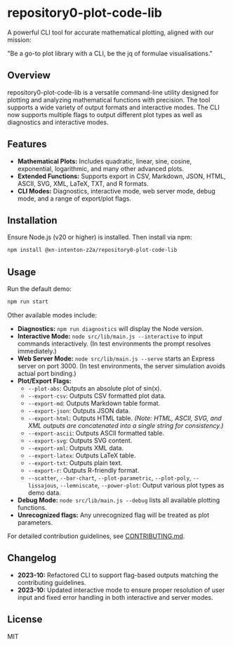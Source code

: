 # repository0-plot-code-lib

A powerful CLI tool for accurate mathematical plotting, aligned with our mission:

"Be a go-to plot library with a CLI, be the jq of formulae visualisations."

## Overview

repository0-plot-code-lib is a versatile command-line utility designed for plotting and analyzing mathematical functions with precision. The tool supports a wide variety of output formats and interactive modes. The CLI now supports multiple flags to output different plot types as well as diagnostics and interactive modes.

## Features

- **Mathematical Plots:** Includes quadratic, linear, sine, cosine, exponential, logarithmic, and many other advanced plots.
- **Extended Functions:** Supports export in CSV, Markdown, JSON, HTML, ASCII, SVG, XML, LaTeX, TXT, and R formats.
- **CLI Modes:** Diagnostics, interactive mode, web server mode, debug mode, and a range of export/plot flags.

## Installation

Ensure Node.js (v20 or higher) is installed. Then install via npm:

```bash
npm install @xn-intenton-z2a/repository0-plot-code-lib
```

## Usage

Run the default demo:

```bash
npm run start
```

Other available modes include:

- **Diagnostics:** `npm run diagnostics` will display the Node version.
- **Interactive Mode:** `node src/lib/main.js --interactive` to input commands interactively. (In test environments the prompt resolves immediately.)
- **Web Server Mode:** `node src/lib/main.js --serve` starts an Express server on port 3000. (In test environments, the server simulation avoids actual port binding.)
- **Plot/Export Flags:**
  - `--plot-abs`: Outputs an absolute plot of sin(x).
  - `--export-csv`: Outputs CSV formatted plot data.
  - `--export-md`: Outputs Markdown table format.
  - `--export-json`: Outputs JSON data.
  - `--export-html`: Outputs HTML table. *(Note: HTML, ASCII, SVG, and XML outputs are concatenated into a single string for consistency.)*
  - `--export-ascii`: Outputs ASCII formatted table.
  - `--export-svg`: Outputs SVG content.
  - `--export-xml`: Outputs XML data.
  - `--export-latex`: Outputs LaTeX table.
  - `--export-txt`: Outputs plain text.
  - `--export-r`: Outputs R-friendly format.
  - `--scatter`, `--bar-chart`, `--plot-parametric`, `--plot-poly`, `--lissajous`, `--lemniscate`, `--power-plot`: Output various plot types as demo data.
- **Debug Mode:** `node src/lib/main.js --debug` lists all available plotting functions.
- **Unrecognized flags:** Any unrecognized flag will be treated as plot parameters.

For detailed contribution guidelines, see [CONTRIBUTING.md](./CONTRIBUTING.md).

## Changelog

- **2023-10:** Refactored CLI to support flag-based outputs matching the contributing guidelines.
- **2023-10:** Updated interactive mode to ensure proper resolution of user input and fixed error handling in both interactive and server modes.

## License

MIT
